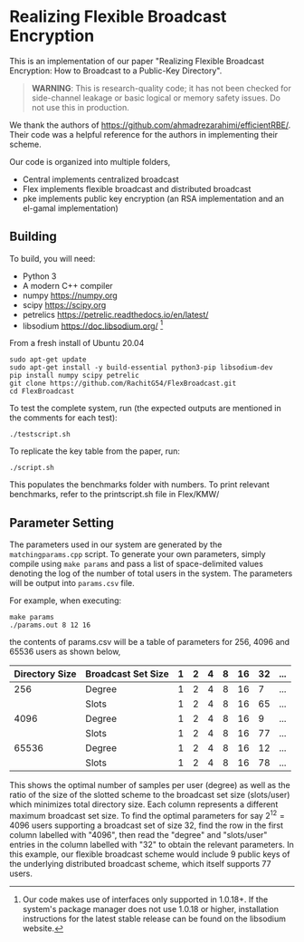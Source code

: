 # Realizing Flexible Broadcast Encryption

This is an implementation of our paper "Realizing Flexible Broadcast Encryption: How to Broadcast to a Public-Key Directory".

[comment]: # (add eprint link when uploaded https://eprint.iacr.org/2023/)

> **WARNING**: This is research-quality code; it has not been checked for side-channel leakage or basic logical or memory safety issues. Do not use this in production.

We thank the authors of https://github.com/ahmadrezarahimi/efficientRBE/. Their code was a helpful reference for the authors in implementing their scheme.

Our code is organized into multiple folders,
- Central implements centralized broadcast
- Flex implements flexible broadcast and distributed broadcast
- pke implements public key encryption (an RSA implementation and an el-gamal implementation)

## Building

To build, you will need:
- Python 3
- A modern C++ compiler
- numpy https://numpy.org
- scipy https://scipy.org
- petrelics https://petrelic.readthedocs.io/en/latest/
- libsodium https://doc.libsodium.org/ [^1]

From a fresh install of Ubuntu 20.04
```
sudo apt-get update
sudo apt-get install -y build-essential python3-pip libsodium-dev
pip install numpy scipy petrelic
git clone https://github.com/RachitG54/FlexBroadcast.git
cd FlexBroadcast
```

To test the complete system, run (the expected outputs are mentioned in the comments for each test):
```
./testscript.sh
```



To replicate the key table from the paper, run:

```
./script.sh
```

This populates the benchmarks folder with numbers. To print relevant benchmarks, refer to the printscript.sh file in Flex/KMW/

## Parameter Setting

The parameters used in our system are generated by the `matchingparams.cpp` script. To generate your own parameters, simply compile using `make params` and pass a list of space-delimited values denoting the log of the number of total users in the system. The parameters will be output into `params.csv` file.

For example, when executing:
```
make params
./params.out 8 12 16
```
the contents of params.csv will be a table of parameters for 256, 4096 and 65536 users as shown below,  

| Directory Size | Broadcast Set Size  | 1 | 2 | 4 | 8 | 16  | 32       | ... |
|--------------|--------------|---|---|---|---|----|---------|-----|
| 256            |  Degree | 1 | 2 | 4 | 8 | 16 | 7       | ... |
|              |  Slots  | 1 | 2 | 4 | 8 | 16  | 65 | ... |
| 4096           |  Degree | 1 | 2 | 4 | 8 | 16 | 9       | ... |
|              |  Slots  | 1 | 2 | 4 | 8 | 16  | 77  | ... |
| 65536           |  Degree | 1 | 2 | 4 | 8 | 16 | 12      | ... |
|              |  Slots  | 1 | 2 | 4 | 8 | 16  | 78 | ... |

This shows the optimal number of samples per user (degree) as well as the ratio of the size of the slotted scheme to the broadcast set size (slots/user) which minimizes total directory size. Each column represents a different maximum broadcast set size. To find the optimal parameters for say $2^{12} = 4096$ users supporting a broadcast set of size 32, find the row in the first column labelled with "4096", then read the "degree" and "slots/user" entries in the column labelled with "32" to obtain the relevant parameters. In this example, our flexible broadcast scheme would include 9 public keys of the underlying distributed broadcast scheme, which itself supports 77 users.

[^1]: Our code makes use of interfaces only supported in 1.0.18+. If the system's package manager does not use 1.0.18 or higher, installation instructions for the latest stable release can be found on the libsodium website.